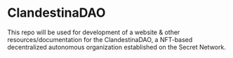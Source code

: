 # ClandestinaDAO
This repo will be used for development of a website & other resources/documentation for the ClandestinaDAO, a NFT-based decentralized autonomous organization established on the Secret Network. 
